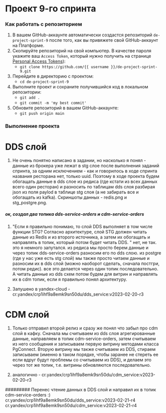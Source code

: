 # Проект 9-го спринта

### Как работать с репозиторием
1. В вашем GitHub-аккаунте автоматически создастся репозиторий `de-project-sprint-9` после того, как вы привяжете свой GitHub-аккаунт на Платформе.
2. Скопируйте репозиторий на свой компьютер. В качестве пароля укажите ваш `Access Token`, который нужно получить на странице [Personal Access Tokens](https://github.com/settings/tokens)):
	* `git clone https://github.com/{{ username }}/de-project-sprint-9.git`
3. Перейдите в директорию с проектом: 
	* `cd de-project-sprint-9`
4. Выполните проект и сохраните получившийся код в локальном репозитории:
	* `git add .`
	* `git commit -m 'my best commit'`
5. Обновите репозиторий в вашем GitHub-аккаунте:
	* `git push origin main`
	
### Выполнение проекта
# DDS слой 

1. Не очень понятно написано в задании, но насколько я понял - данные из брокера уже лежат в stg слое после выполнения заданий спринта, за одним исключением -
	как и говорилось в ходе спринта названия ресторана нет, только uuid. Поэтому в ходе проекта будем обогащать данные в dds 
	слое из редиса (где кстати из всех данных всего один ресторан) и разносить
	по таблицам dds слоя разбирая json из поля paylod в таблице stg слоя (а не забирать все и обогащать из kafka). Скриншоты данных - redis.png и stg_postgre.png.
	
##### ок, создал два топика dds-service-orders и cdm-service-orders
1. "Если я правильно понимаю, то слой DDS выполняет в том числе функции STG? Согласно архитектуре, слой STG должен читать данные из Redis и из второго источника, 
	а затем их обогащать и направлять в топик, который потом будет читать DDS. "
	нет, не так. это я немного запутался. из редиса мы просто берем данные и через топик dds-service-orders разносим его по dds слою. из postgre (где у нас уже есть
	stg слой) мы также просто читаем данные и разносим их в dds слой (можно наоборот сделать, сначала постгри, потом редис). все это делается через один топик последовательно.
	А читать данные из dds схем потом будем для витрин и направлять их в cdm топик, если я правильно понял архитектуру. 

2. Запушено в yandex-cloud - cr.yandex/crp1ihf9a8emk9sn50du/dds_service:v2023-02-20-r3

# CDM слой

1. Только отправил второй релиз и сразу же понял что забыл про cdm слой в кафку. Сначала мы считываем из dds слоя агрегированные данные, 
	направляем в топик cdm-service-orders, затем считываем из него сообщения и записываем первую витрину методами класса PgConnect.
   Вторую витрину мы также считываем из DDS, стираем записываем (именно в таком порядке, чтобы заранее не стереть ее если вдруг будут проблемы со считываем из DDS),
   и делаем это через тот же топик, т.е. витрины обновляются последовательно.
   
2. аналогично - cr.yandex/crp1ihf9a8emk9sn50du/cdm_service:v2023-02-20-r3

######### Перенес чтение данных в DDS слой и направил их в топик cdm-service-orders :)
cr.yandex/crp1ihf9a8emk9sn50du/dds_service:v2023-02-21-r4
cr.yandex/crp1ihf9a8emk9sn50du/cdm_service:v2023-02-21-r4

